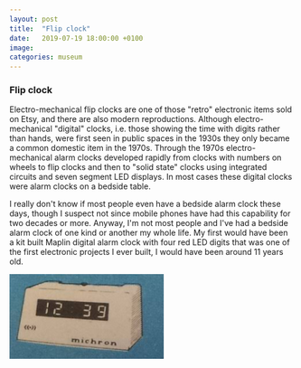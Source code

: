 ```yaml
---
layout: post
title:  "Flip clock"
date:   2019-07-19 18:00:00 +0100
image: 
categories: museum
---
```


### Flip clock

Electro-mechanical flip clocks are one of those "retro" electronic items sold on Etsy, and there are also modern reproductions. Although electro-mechanical "digital" clocks, i.e. those showing the time with digits rather than hands, were first seen in public spaces in the 1930s they only became a common domestic item in the 1970s. Through the 1970s electro-mechanical alarm clocks developed rapidly from clocks with numbers on wheels to flip clocks and then to "solid state" clocks using integrated circuits and seven segment LED displays. In most cases these digital clocks were alarm clocks on a bedside table.

I really don't know if most people even have a bedside alarm clock these days, though I suspect not since mobile phones have had this capability for two decades or more. Anyway, I'm not most people and I've had a bedside alarm clock of one kind or another my whole life.  My first would have been a kit built Maplin digital alarm clock with four red LED digits that was one of the first electronic projects I ever built, I would have been around 11 years old. 

<img src="images/michron.jpg" alt="Maplin Micron digital clock" style="height: 150px;"/>